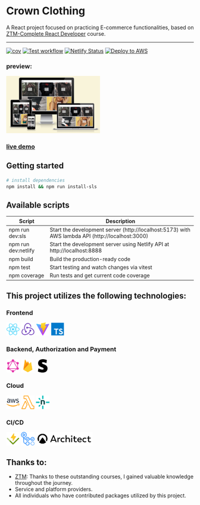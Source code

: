 # Crown Clothing

A React project focused on practicing E-commerce functionalities, based on [ZTM-Complete React Developer](https://zerotomastery.io/courses/learn-react/) course.

---

[![cov](https://seanjiangsh.github.io/ztm-crwn-clothing-v2/badges/coverage.svg)](https://github.com/seanjiangsh/ztm-crwn-clothing-v2/actions)
[![Test workflow](https://github.com/seanjiangsh/ztm-crwn-clothing-v2/actions/workflows/test.yml/badge.svg)](https://github.com/seanjiangsh/ztm-crwn-clothing-v2/actions/workflows/test.yml)
[![Netlify Status](https://api.netlify.com/api/v1/badges/ad156783-6720-458c-8809-c47183cb90fe/deploy-status)](https://app.netlify.com/sites/sean-jiang-ztm-crwn-clothing-v2/deploys)
[![Deploy to AWS](https://github.com/seanjiangsh/ztm-crwn-clothing-v2/actions/workflows/deploy.yml/badge.svg)](https://github.com/seanjiangsh/ztm-crwn-clothing-v2/actions/workflows/deploy.yml)

### preview:

 <img src="assets/preview-cover.png" alt="preview cover" width="50%"/>

### [live demo](https://crwn-clothing.sean-j.dev/)

## Getting started

```bash
# install dependencies
npm install && npm run install-sls
```

## Available scripts

| Script              | Description                                                                                      |
| ------------------- | ------------------------------------------------------------------------------------------------ |
| npm run dev:sls     | Start the development server (http://localhost:5173) with AWS lambda API (http://localhost:3000) |
| npm run dev:netlify | Start the development server using Netlify API at http://localhost:8888                          |
| npm build           | Build the production-ready code                                                                  |
| npm test            | Start testing and watch changes via vitest                                                       |
| npm coverage        | Run tests and get current code coverage                                                          |

## This project utilizes the following technologies:

### Frontend

  <div >
    <a href="https://react.dev" target="_blank" rel="noreferrer"><img src="./assets/icons/react.png" height="36"  alt="react" /></a>
    <a href="https://redux.js.org" target="_blank" rel="noreferrer"><img src="./assets/icons/redux.png" height="36"  alt="redux" /></a>
    <a href="https://vitejs.dev" target="_blank" rel="noreferrer"><img src="./assets/icons/vite.png" height="36"  alt="vite" /></a>
    <a href="https://www.typescriptlang.org" target="_blank" rel="noreferrer"><img src="./assets/icons/typescript.png" height="36"  alt="typescript" /></a>
  </div>

### Backend, Authorization and Payment

  <div >
    <a href="https://graphql.org" target="_blank" rel="noreferrer"><img src="./assets/icons/graphql.png" height="36"  alt="graphql" /></a>
    <a href="https://firebase.google.com" target="_blank" rel="noreferrer"><img src="./assets/icons/firebase.png" height="36"  alt="firebase" /></a>
    <a href="https://stripe.com" target="_blank" rel="noreferrer"><img src="./assets/icons/stripe.svg" height="36"  alt="stripe" /></a>
  </div>

### Cloud

  <div >
    <a href="https://aws.amazon.com" target="_blank" rel="noreferrer"><img src="./assets/icons/aws.png" height="36"  alt="aws" /></a>
    <a href="https://aws.amazon.com/lambda" target="_blank" rel="noreferrer"><img src="./assets/icons/awslambda.svg" height="36"  alt="aws-lambda" /></a>
    <a href="https://www.netlify.com" target="_blank" rel="noreferrer"><img src="./assets/icons/netlify.png" height="36"  alt="netlify" /></a>
  </div>

### CI/CD

  <div >
    <a href="https://vitest.dev" target="_blank" rel="noreferrer"><img src="./assets/icons/vitest.svg" height="36"  alt="vitest" /></a>
    <a href="https://github.com/features/actions" target="_blank" rel="noreferrer"><img src="./assets/icons/github-actions.svg" height="36"  alt="github-actions" /></a>
    <a href="https://arc.codes" target="_blank" rel="noreferrer"><img src="./assets/icons/architect.svg" height="36"  alt="architect-framework" /></a>
  </div>

## Thanks to:

- [ZTM](https://zerotomastery.io/): Thanks to these outstanding courses, I gained valuable knowledge throughout the journey.
- Service and platform providers.
- All individuals who have contributed packages utilized by this project.
